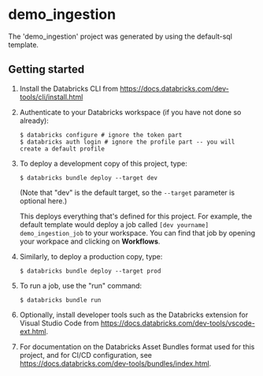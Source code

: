 # demo_ingestion

The 'demo_ingestion' project was generated by using the default-sql template.

## Getting started

1. Install the Databricks CLI from https://docs.databricks.com/dev-tools/cli/install.html

2. Authenticate to your Databricks workspace (if you have not done so already):
    ```
    $ databricks configure # ignore the token part
    $ databricks auth login # ignore the profile part -- you will create a default profile
    ```

3. To deploy a development copy of this project, type:
    ```
    $ databricks bundle deploy --target dev
    ```
    (Note that "dev" is the default target, so the `--target` parameter
    is optional here.)

    This deploys everything that's defined for this project.
    For example, the default template would deploy a job called
    `[dev yourname] demo_ingestion_job` to your workspace.
    You can find that job by opening your workpace and clicking on **Workflows**.

4. Similarly, to deploy a production copy, type:
   ```
   $ databricks bundle deploy --target prod
   ```

5. To run a job, use the "run" command:
   ```
   $ databricks bundle run
   ```

6. Optionally, install developer tools such as the Databricks extension for Visual Studio Code from
   https://docs.databricks.com/dev-tools/vscode-ext.html.

7. For documentation on the Databricks Asset Bundles format used
   for this project, and for CI/CD configuration, see
   https://docs.databricks.com/dev-tools/bundles/index.html.
